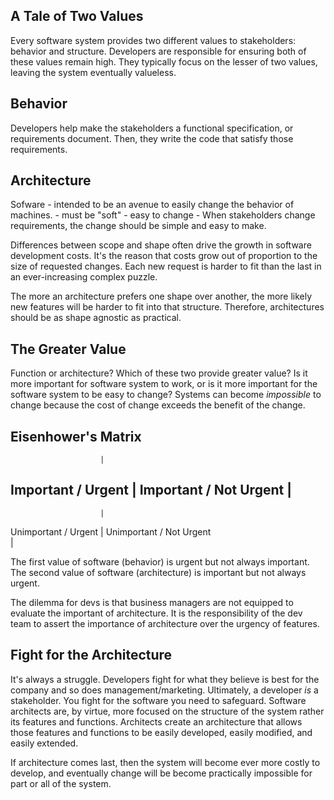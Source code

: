 ## A Tale of Two Values
Every software system provides two different values to stakeholders: behavior and structure.
Developers are responsible for ensuring both of these values remain high. They typically focus on the lesser of two values, leaving the system eventually valueless.

## Behavior
Developers help make the stakeholders a functional specification, or requirements document. Then, they write the code that satisfy those requirements.

## Architecture
Sofware - intended to be an avenue to easily change the behavior of machines.
    - must be "soft" - easy to change
    - When stakeholders change requirements, the change should be simple and easy to make. 

Differences between scope and shape often drive the growth in software development costs. It's the reason that costs grow out of proportion to the size of requested changes.
Each new request is harder to fit than the last in an ever-increasing complex puzzle.

The more an architecture prefers one shape over another, the more likely new features will be harder to fit into that structure. Therefore, architectures should be as shape agnostic as practical.

## The Greater Value
Function or architecture? Which of these two provide greater value? Is it more important for software system to work, or is it more important for the software system to be easy to change?
Systems can become *impossible* to change because the cost of change exceeds the benefit of the change.

## Eisenhower's Matrix

                        |
  Important / Urgent    |  Important / Not Urgent
                        |
----------------------------------------------------
                        |
  Unimportant / Urgent  |  Unimportant / Not Urgent  
                        |

The first value of software (behavior) is urgent but not always important.
The second value of software (architecture) is important but not always urgent.

The dilemma for devs is that business managers are not equipped to evaluate the important of architecture. It is the responsibility of the dev team to assert the importance of architecture over the urgency of features.

## Fight for the Architecture
It's always a struggle. Developers fight for what they believe is best for the company and so does management/marketing.
Ultimately, a developer *is* a stakeholder. You fight for the software you need to safeguard. Software architects are, by virtue, more focused on the structure of the system rather its features and functions. Architects create an architecture that allows those features and functions to be easily developed, easily modified, and easily extended.

If architecture comes last, then the system will become ever more costly to develop, and eventually change will be become practically impossible for part or all of the system.
